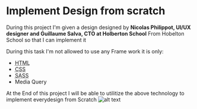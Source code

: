 <h1>Implement Design from scratch</h2>
<p>During this project I'm given a design designed by <strong>Nicolas Philippot, UI/UX designer and Guillaume Salva, CTO at Holberton School</strong> From Hobelton School so that I can implement it</p>
<p>During this task I'm not allowed to use any Frame work it is only: </p>
<ul>
<li><abbr title="HyperText Markup language">HTML </abbr></li>
<li><abbr title="Cascading Style sheet">CSS</abbr></li>
<li><abbr title="Syntactically Awesome Style Sheets">SASS</abbr></li>
<li><abbr>Media Query</abbr></li>
</ul>

At the End of this project I will be able to utilitize the above technology to implement everydesign from Scratch
![alt text](image.png)
